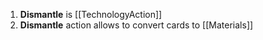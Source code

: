 1. **Dismantle** is [[TechnologyAction]]
1. **Dismantle** action allows to convert cards to [[Materials]]

